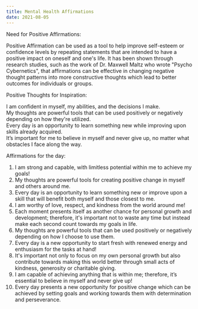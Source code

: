 ```yaml
---
title: Mental Health Affirmations
date: 2021-08-05
---
```


Need for Positive Affirmations:  

Positive Affirmation can be used as a tool to help improve self-esteem or confidence levels by repeating statements that are intended to have a positive impact on oneself and one's life. It has been shown through research studies, such as the work of Dr. Maxwell Maltz who wrote "Psycho Cybernetics", that affirmations can be effective in changing negative thought patterns into more constructive thoughts which lead to better outcomes for individuals or groups.

Positive Thoughts for Inspiration:  

I am confident in myself, my abilities, and the decisions I make.  
My thoughts are powerful tools that can be used positively or negatively depending on how they're utilized.  
Every day is an opportunity to learn something new while improving upon skills already acquired.  
It’s important for me to believe in myself and never give up, no matter what obstacles I face along the way.  

Affirmations for the day:

1) I am strong and capable, with limitless potential within me to achieve my goals!  
2) My thoughts are powerful tools for creating positive change in myself and others around me.  
3) Every day is an opportunity to learn something new or improve upon a skill that will benefit both myself and those closest to me.  
4) I am worthy of love, respect, and kindness from the world around me!  
5) Each moment presents itself as another chance for personal growth and development; therefore, it's important not to waste any time but instead make each second count towards my goals in life.  
6) My thoughts are powerful tools that can be used positively or negatively depending on how I choose to use them.  
7) Every day is a new opportunity to start fresh with renewed energy and enthusiasm for the tasks at hand!  
8) It's important not only to focus on my own personal growth but also contribute towards making this world better through small acts of kindness, generosity or charitable giving.  
9) I am capable of achieving anything that is within me; therefore, it’s essential to believe in myself and never give up!  
10) Every day presents a new opportunity for positive change which can be achieved by setting goals and working towards them with determination and perseverance.

